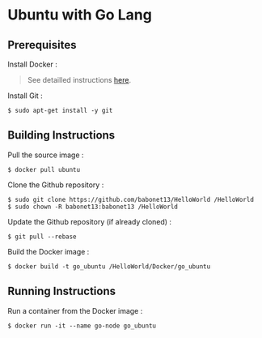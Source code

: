 # Ubuntu with Go Lang

Prerequisites
-
Install Docker : 
> See detailled instructions <A href="https://github.com/babonet13/HelloWorld/tree/master/App/docker">here</A>. 

Install Git :
<pre><code>$ sudo apt-get install -y git</code></pre>

Building Instructions
-
Pull the source image :
<pre><code>$ docker pull ubuntu</code></pre>

Clone the Github repository :
<pre><code>$ sudo git clone https://github.com/babonet13/HelloWorld /HelloWorld
$ sudo chown -R babonet13:babonet13 /HelloWorld</code></pre>

Update the Github repository (if already cloned) :
<pre><code>$ git pull --rebase</code></pre>

Build the Docker image :
<pre><code>$ docker build -t go_ubuntu /HelloWorld/Docker/go_ubuntu</code></pre>

Running Instructions
-
Run a container from the Docker image :
<pre><code>$ docker run -it --name go-node go_ubuntu</code></pre>
